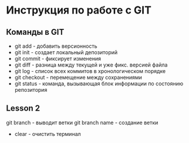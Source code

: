 # Инструкция по работе с GIT

## Команды в GIT

* git add - добавить версионность
* git init - создает локальный депозиторий
* git commit - фиксирует изменения 
* git diff - разница между текущей и уже фикс. версией файла 
* git log - список всех коммитов в хронологическом порядке
* git checkout - перемещение между сохранениями 
* git status - команда, вызывающая блок информации по состоянию репозитория


## Lesson 2

git branch - выводит ветки
git branch name - создание ветки
* clear - очистить терминал

